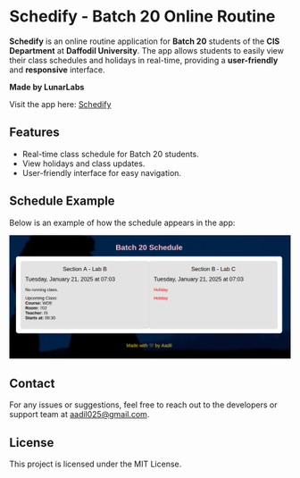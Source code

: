 # Schedify - Batch 20 Online Routine

**Schedify** is an online routine application for **Batch 20** students of the **CIS Department** at **Daffodil University**. The app allows students to easily view their class schedules and holidays in real-time, providing a **user-friendly** and **responsive** interface.

**Made by LunarLabs**

Visit the app here: [Schedify](https://lunarlumos.github.io/schedify/)

## Features
- Real-time class schedule for Batch 20 students.
- View holidays and class updates.
- User-friendly interface for easy navigation.

## Schedule Example
Below is an example of how the schedule appears in the app:

![Schedule Example](https://raw.githubusercontent.com/LunarLumos/schedify/refs/heads/main/routine.png)


## Contact
For any issues or suggestions, feel free to reach out to the developers or support team at [aadil025@gmail.com](mailto:aadil025@gmail.com).

## License
This project is licensed under the MIT License.
